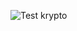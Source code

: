 ![Test krypto](https://github.com/wisamwrh/KreptoGym/workflows/Test%20krypto/badge.svg?branch=master)